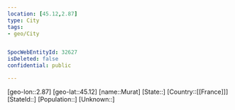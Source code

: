 ```yaml
---
location: [45.12,2.87]
type: City
tags:
- geo/City


SpocWebEntityId: 32627
isDeleted: false
confidential: public

---
```

[geo-lon::2.87]
[geo-lat::45.12]
[name::Murat]
[State::]
[Country::[[France]]]
[StateId::]
[Population::]
[Unknown::]

